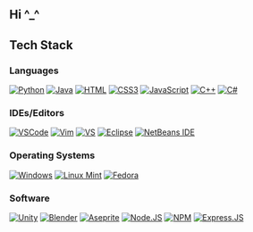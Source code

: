## Hi ^_^

## Tech Stack 

### Languages
<p>
  <a href=""><img alt="Python" src="https://img.shields.io/badge/python-3670A0?style=for-the-badge&logo=python&logoColor=ffdd54"></a>
  <a href=""><img alt="Java" src="https://img.shields.io/badge/java-%23ED8B00.svg?style=for-the-badge&logo=java&logoColor=white"></a>
  <a href=""><img alt="HTML" src="https://img.shields.io/badge/HTML5-E34F26?style=for-the-badge&logo=html5&logoColor=white"></a>
  <a href=""><img alt="CSS3" src="https://img.shields.io/badge/css3-%231572B6.svg?style=for-the-badge&logo=css3&logoColor=white"></a>
  <a href=""><img alt="JavaScript" src="https://img.shields.io/badge/javascript-%23323330.svg?style=for-the-badge&logo=javascript&logoColor=%23F7DF1E"></a>
  <a href=""><img alt="C++" src="https://img.shields.io/badge/c++-%2300599C.svg?style=for-the-badge&logo=c%2B%2B&logoColor=white"></a>
  <a href=""><img alt="C#" src="https://img.shields.io/badge/c%23-%23239120.svg?style=for-the-badge&logo=c-sharp&logoColor=white"></a>    
</p>
  
### IDEs/Editors 
<p>
  <a href="#"><img alt="VSCode" src="https://img.shields.io/badge/Visual%20Studio%20Code-0078d7.svg?style=for-the-badge&logo=visual-studio-code&logoColor=white&color=black&labelColor=blue"></a>
  <a href="#"><img alt="Vim" src="https://img.shields.io/badge/VIM-%2311AB00.svg?style=for-the-badge&logo=vim&logoColor=white"lor=black&labelColor=blue"></a>
  <a href="#"><img alt="VS" src="https://img.shields.io/badge/Visual%20Studio-5C2D91.svg?style=for-the-badge&logo=visual-studio&logoColor=white&color=black&labelColor=indigo"></a>
  <a href="#"><img alt="Eclipse" src="https://img.shields.io/badge/Eclipse-FE7A16.svg?style=for-the-badge&logo=Eclipse&logoColor=white&color=black&labelColor=orange"></a>
  <a href="#"><img alt="NetBeans IDE" src="https://img.shields.io/badge/NetBeansIDE-1B6AC6.svg?style=for-the-badge&logo=apache-netbeans-ide&logoColor=white"></a>
</p>
    
### Operating Systems
<p>
    <a href="#"><img alt="Windows" src="https://img.shields.io/badge/Windows-0078D6?style=for-the-badge&logo=windows&logoColor=white"></a>
    <a href="#"><img alt="Linux Mint" src="https://img.shields.io/badge/Linux%20Mint-87CF3E?style=for-the-badge&logo=Linux%20Mint&logoColor=white"></a>
    <a href="#"><img alt="Fedora" src="https://img.shields.io/badge/Fedora-294172?style=for-the-badge&logo=fedora&logoColor=white"></a>
</p>

### Software
<p>
  <a href="#"><img alt="Unity" src="https://img.shields.io/badge/unity-%23000000.svg?style=for-the-badge&logo=unity&logoColor=black&color=black&labelColor=white"></a>
  <a href="#"><img alt="Blender" src="https://img.shields.io/badge/blender-%23F5792A.svg?style=for-the-badge&logo=blender&logoColor=white&color=black&labelColor=orange"></a>
  <a href="#"><img alt="Aseprite" src="https://img.shields.io/badge/Aseprite-FFFFFF?style=for-the-badge&logo=Aseprite&logoColor=#7D929E"></a>
    <a href="#"><img alt="Node.JS" src="https://img.shields.io/badge/node.js-6DA55F?style=for-the-badge&logo=node.js&logoColor=white"></a>
    <a href="#"><img alt="NPM" src="https://img.shields.io/badge/NPM-%23000000.svg?style=for-the-badge&logo=npm&logoColor=white"></a>
    <a href="#"><img alt="Express.JS" src="https://img.shields.io/badge/express.js-%23404d59.svg?style=for-the-badge&logo=express&logoColor=%2361DAFB"></a>
</p>


<!--
**mcmunchie/mcmunchie** is a ✨ _special_ ✨ repository because its `README.md` (this file) appears on your GitHub profile.

Here are some ideas to get you started:

- 🔭 I’m currently working on ...
- 🌱 I’m currently learning ...
- 👯 I’m looking to collaborate on ...
- 🤔 I’m looking for help with ...
- 💬 Ask me about ...
- 📫 How to reach me: ...
- 😄 Pronouns: ...
- ⚡ Fun fact: ...
-->
